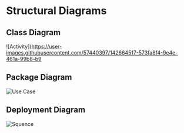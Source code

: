 
# Structural Diagrams
## Class Diagram
![Activity](https://user-images.githubusercontent.com/57440397/142664517-573fa8f4-9e4e-461a-99b8-b9
## Package Diagram
![Use Case](https://user-images.githubusercontent.com/57440397/142664935-ca944707-a7ac-4666-8750-ef79b7d2474e.png)
## Deployment Diagram
![Squence](https://user-images.githubusercontent.com/57440397/142665063-e944558f-b623-4ef1-8ab0-4cd110111055.png)
